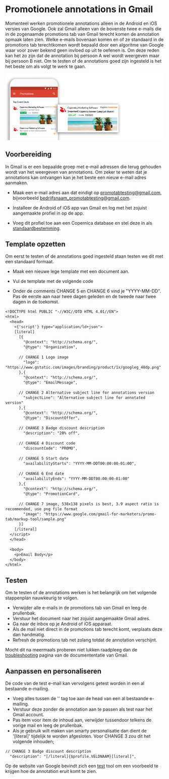 # Promotionele annotations in Gmail
Momenteel werken promotionele annotations alleen in de Android en iOS versies van Google. Ook zal Gmail alleen van de bovenste twee e-mails die in de zogenaamde promotions tab van Gmail terecht komen de annotation opmaak laten zien. Welke e-mails bovenaan komen en of ze standaard in de promotions tab terechtkomen wordt bepaald door een algoritme van Google waar voor zover bekend geen invloed op uit te oefenen is. Om deze reden kan het zo zijn dat de annotation bij persoon A wel wordt weergeven maar bij persoon B niet. Om te testen of de annotations goed zijn ingesteld is het het beste om als volgt te werk te gaan.

![](../images/gmail.png)

## Voorbereiding
In Gmail is er een bepaalde groep met e-mail adressen die terug gehouden wordt van het weergeven van annotations. Om zeker te weten dat je annotations kan ontvangen kan je het beste een nieuw e-mail adres aanmaken.

* Maak een e-mail adres aan dat eindigt op [promotabtesting@gmail.com](https://accounts.google.com/signup), bijvoorbeeld [bedrijfsnaam_promotabtesting@gmail.com](https://accounts.google.com/signup).

* Installeer de Android of iOS app van Gmail en log met het zojuist aangemaakte profiel in op de app.

* Voeg dit profiel toe aan een Copernica database en stel deze in als [standaardbestemming](https://www.copernica.com/nl/documentation/emailings-publisher-testing#de-standaardbestemming-instellen).

## Template opzetten
Om eerst te testen of de annotations goed ingesteld staan testen we dit met een standaard formaat. 

* Maak een nieuwe lege template met een document aan.

* Vul de template met de volgende code

* Onder de comments CHANGE 5 en CHANGE 6 vind je "YYYY-MM-DD". Pas de eerste aan naar twee dagen geleden en de tweede naar twee dagen in de toekomst. 

```
<!DOCTYPE html PUBLIC "-//W3C//DTD HTML 4.01//EN">
<html>
  <head>
    <{'script'} type="application/ld+json">
    [literal]
      [{
        "@context": "http://schema.org/",
        "@type": "Organization",

      // CHANGE 1 Logo image
        "logo": "https://www.gstatic.com/images/branding/product/1x/googleg_48dp.png"
      },{
        "@context": "http://schema.org/",
        "@type": "EmailMessage",

      // CHANGE 2 Alternative subject line for annotations version
        "subjectLine": "Alternative subject line for annotated version"
      },{
        "@context": "http://schema.org/",
        "@type": "DiscountOffer",

      // CHANGE 3 Badge discount description
        "description": "20% off",

      // CHANGE 4 Discount code
        "discountCode": "PROMO",

      // CHANGE 5 Start date
        "availabilityStarts": "YYYY-MM-DDT00:00:00-01:00",

      // CHANGE 6 End date
        "availabilityEnds": "YYYY-MM-DDT00:00:00-01:00"
      },{
        "@context": "http://schema.org/",
        "@type": "PromotionCard",

      // CHANGE 7 image, 538x138 pixels is best, 3.9 aspect ratio is recommended, use png file format
        "image": "https://www.google.com/gmail-for-marketers/promo-tab/markup-tool/sample.png"
      }]
    [/literal]
  </script>
  </head>

  <body>
    <p>Email Body</p>
  </body>
</html>
```

## Testen
Om te testen of de annotations werken is het belangrijk om het volgende stappenplan nauwkeurig te volgen.

* Verwijder alle e-mails in de promotions tab van Gmail en leeg de prullenbak.
* Verstuur het document naar het zojuist aangemaakte Gmail adres.
* Ga naar de inbox op je Android of iOS apparaat.
* Als de mail niet direct in de promotions tab terecht komt, verplaats deze dan handmatig.
* Refresh de promotions tab net zolang totdat de annotation verschijnt.

Mocht dit na meermaals proberen niet lukken raadpleeg dan de [troubleshooting](https://developers.google.com/gmail/promotab/troubleshooting) pagina van de documententatie van Gmail.

## Aanpassen en personaliseren
De code van de test e-mail kan vervolgens getest worden in een al bestaande e-mailing.

* Voeg alles tussen de '<head>' tag toe aan de head van een al bestaande e-mailing.
* Verstuur deze zonder de annotation aan te passen als test naar het Gmail account.
* Pas item voor item de inhoud aan, verwijder tussendoor telkens de vorige mail en leeg de prullenbak.
* Als je gebruik wilt maken van smarty personalisatie dan dient de '[literal]' tijdelijk te worden afgesloten. Voor CHANGE 3 zou dit het volgende inhouden;
  
```
// CHANGE 3 Badge discount description
  "description": "[/literal]{$profile.VELDNAAM}[literal]",
```

Op de website van Google bevindt zich een [test](https://developers.google.com/gmail/promotab/overview) tool om een voorbeeld te krijgen hoe de annotation eruit komt te zien.
